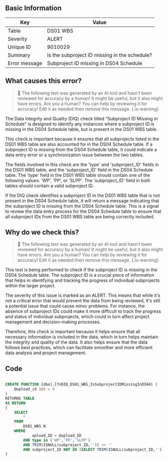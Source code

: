 ## Basic Information
| Key         | Value          |
|-------------|----------------|
| Table       | DS01 WBS |
| Severity    | ALERT |
| Unique ID   | 9010029   |
| Summary     | Is the subproject ID missing in the schedule? |
| Error message | Subproject ID missing in DS04 Schedule |

## What causes this error?

> :robot: The following text was generated by an AI tool and hasn't been reviewed for accuracy by a human! It might be useful, but it also might have errors. Are you a human? You can help by reviewing it for accuracy! Edit it as needed then remove this message.
{.is-warning}

The Data Integrity and Quality (DIQ) check titled "Subproject ID Missing in Schedule" is designed to identify any instances where a subproject ID is missing in the DS04 Schedule table, but is present in the DS01 WBS table. 

This check is important because it ensures that all subprojects listed in the DS01 WBS table are also accounted for in the DS04 Schedule table. If a subproject ID is missing from the DS04 Schedule table, it could indicate a data entry error or a synchronization issue between the two tables.

The fields involved in this check are the 'type' and 'subproject_ID' fields in the DS01 WBS table, and the 'subproject_ID' field in the DS04 Schedule table. The 'type' field in the DS01 WBS table should contain one of the following values: 'WP', 'PP', or 'SLPP'. The 'subproject_ID' field in both tables should contain a valid subproject ID.

If the DIQ check identifies a subproject ID in the DS01 WBS table that is not present in the DS04 Schedule table, it will return a message indicating that the subproject ID is missing from the DS04 Schedule table. This is a signal to review the data entry process for the DS04 Schedule table to ensure that all subproject IDs from the DS01 WBS table are being correctly included.
## Why do we check this?

> :robot: The following text was generated by an AI tool and hasn't been reviewed for accuracy by a human! It might be useful, but it also might have errors. Are you a human? You can help by reviewing it for accuracy! Edit it as needed then remove this message.
{.is-warning}

This test is being performed to check if the subproject ID is missing in the DS04 Schedule table. The subproject ID is a crucial piece of information that helps in identifying and tracking the progress of individual subprojects within the larger project. 

The severity of this issue is marked as an ALERT. This means that while it's not a critical error that would prevent the data from being reviewed, it's still a potential issue that could cause minor problems. For instance, the absence of subproject IDs could make it more difficult to track the progress and status of individual subprojects, which could in turn affect project management and decision-making processes. 

Therefore, this check is important because it helps ensure that all necessary information is included in the data, which in turn helps maintain the integrity and quality of the data. It also helps ensure that the data follows best practices, which can facilitate smoother and more efficient data analysis and project management.
## Code

```sql

CREATE FUNCTION [dbo].[fnDIQ_DS01_WBS_IsSubprojectIDMissingInDS04] (
	@upload_id int = 0
)
RETURNS TABLE
AS RETURN
(
	SELECT 
		*
	FROM
		DS01_WBS W
	WHERE
			upload_ID = @upload_ID
		AND type in ('WP','PP','SLPP')
		AND TRIM(ISNULL(subproject_ID,'')) <> ''
		AND subproject_ID NOT IN (SELECT TRIM(ISNULL(subproject_ID,'')) FROM DS04_Schedule WHERE upload_ID = @upload_ID)
)
```
